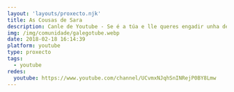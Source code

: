 ```yaml
---
layout: 'layouts/proxecto.njk'
title: As Cousas de Sara
description: Canle de Youtube - Se é a túa e lle queres engadir unha descripción e etiquetas, ponte en contacto con nós.
img: /img/comunidade/galegotube.webp
date: 2018-02-18 16:14:39
platform: youtube
type: proxecto
tags:
  - youtube
redes:
  youtube: https://www.youtube.com/channel/UCvmxNJqhSnINRejP0BY8Lmw
---
```


